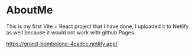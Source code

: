 # AboutMe

This is my first Vite + React project that I have done, I uploaded it to Netlify as well because it would not work with github Pages.

<a target="_blank">https://grand-bombolone-4cadcc.netlify.app/</a>
